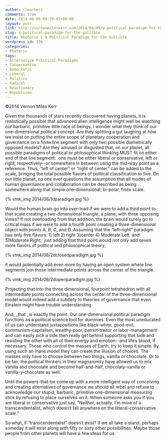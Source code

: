 ```yaml
---
author: clearkerr
comments: true
date: 2014-08-05 08:59:43+00:00
layout: post
link: http://vernonmileskerr.com/2014/08/05/a-political-paradigm-for-the-gullible/
slug: a-political-paradigm-for-the-gullible
title: Rhetoric | A Political Paradigm for the Gullible
wordpress_id: 176
categories:
- Rhetoric
tags:
- Alternative Political Paradigms
- Conservative
- Democratic
- Liberal
- Politics
- Radical
- Reactionary
- Republican
---
```




©2014 Vernon Miles Kerr



Given the thousands of stars recently discovered having planets, it is realistically possible that advanced alien intelligence might well be watching our barbaric, primitive little race of beings. I wonder what they think of our one-dimensional political concept. Are they splitting a gut laughing at how we insist on putting the entire scope of planetary cooperation and governance on a finite line segment with only two possible diametrically opposed models? Are they amused or disgusted that, on our planet, all possible paradigms of political or philosophical thinking MUST fit on either end of that line segment:  one must be either liberal or conservative, left or right, respectively--or somewhere in between using the mid-way point as a reference. Thus, “left of center” or “right of center” can be added to the scale, bringing the total possible flavors of political classification to five. On our little planet, no one ever questions the assumption that all modes of human governance and collaboration can be described as being somewhere along that simple one-dimensional, bi-polar, finite scale.

{% vmk_img 2014/08/1dparadigm.jpg %}

Would the human brain go into over-load if we were to add a third point to that scale creating a two-dimensional triangle, a plane, with three opposing views? If not overloading from that addition, the brain would surely go to critical mass if we were to add a fourth point creating a three-dimensional object with points A, B, C, and D. Assuming that the “left-right” paradigm has only five flavors: 1) left 2) right 3)center 4) Moderate Left  and 5)Moderate Right,  just adding that third point would not only add seven more flavors of political and philosophical theory,

{% vmk_img 2014/08/2dclosedparadigm.jpg %}

it would potentially add even more by having an open system where line segments join those intermediate points across the center of the triangle.

{% vmk_img 2014/08/2dopenparadigm.jpg %}

Projecting that into the three dimensional, fourpoint tetrahedron with all intermediate points connecting across the center of the three-dimensional model would indeed add a subtlety to theories of governance that even Einstein might have trouble understanding.

And, _that _is exactly the point. Our one-dimensional political paradigm functions as a political science tool for dummies. Even the most uneducated of us can understand juxtapositions like black-white, good-evil, communism-capitalism, wealthy-poor, patriot-traitor or labor-management and can easily pick a side then really get behind supporting that side and resisting the other with all of their energy and emotion--and life’s blood, if necessary. Those who control the masses of Earth, try to keep it simple. By using such an inane model they can create the illusion of choices. The masses only have to choose between two things, vanilla or chocolate. Or to be fair, the political thinkers in their magnanimity have allowed us to mix vanilla and chocolate and become half-and-half, chocolaty-vanilla or vanilla-y-chocolate as well.

Until the powers-that-be come up with a more intelligent way of conceiving and creating alternatives of governance we should all rebel and refuse to acknowledge our stupid, barbaric, primitive one-dimensional measuring stick by refusing to place ourselves on it. When someone asks you if you are liberal or conservative just say, “Neither, actually, I’m more of a transcendentalist, which doesn’t fall anywhere on the liberal-conservative scale.”

So what, if “transcendentalist” doesn’t exist? If we all take a stand, perhaps someday it will exist along with fifty or sixty other possibilities. Maybe those people from other planets will have a few ideas for us.


